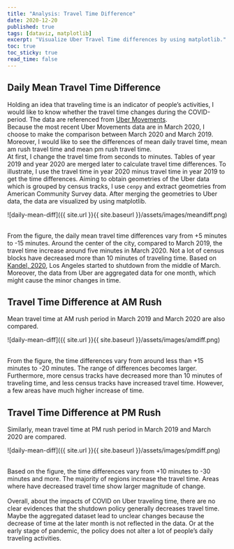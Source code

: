 ```yaml
---
title: "Analysis: Travel Time Difference"
date: 2020-12-20
published: true
tags: [dataviz, matplotlib]
excerpt: "Visualize Uber Travel Time differences by using matplotlib."
toc: true
toc_sticky: true
read_time: false
---
```


## Daily Mean Travel Time Difference

Holding an idea that traveling time is an indicator of people’s activities, I would like to know whether the travel time changes during the COVID-period. The data are referenced from <a href=" https://movement.uber.com/?lang=en-US">Uber Movements</a>. 
<br>
Because the most recent Uber Movements data are in March 2020, I choose to make the comparison between March 2020 and March 2019. Moreover, I would like to see the differences of mean daily travel time, mean am rush travel time and mean pm rush travel time.
<br>
At first, I change the travel time from seconds to minutes. Tables of year 2019 and year 2020 are merged later to calculate travel time differences. To illustrate, I use the travel time in year 2020 minus travel time in year 2019 to get the time differences. Aiming to obtain geometries of the Uber data which is grouped by census tracks, I use `cenpy` and extract geometries from American Community Survey data. After merging the geometries to Uber data, the data are visualized by using matplotlib. 

![daily-mean-diff]({{ site.url }}{{ site.baseurl }}/assets/images/meandiff.png)

<br>
From the figure, the daily mean travel time differences vary from +5 minutes to -15 minutes. Around the center of the city, compared to March 2019, the travel time increase around five minutes in March 2020. Not a lot of census blocks have decreased more than 10 minutes of traveling time. Based on <a href="https://www.nbclosangeles.com/news/local/a-coronavirus-timeline/2334100/">Kandel, 2020</a>, Los Angeles started to shutdown from the middle of March. Moreover, the data from Uber are aggregated data for one month, which might cause the minor changes in time.
<br>

## Travel Time Difference at AM Rush

Mean travel time at AM rush period in March 2019 and March 2020 are also compared.

![daily-mean-diff]({{ site.url }}{{ site.baseurl }}/assets/images/amdiff.png)

<br>
From the figure, the time differences vary from around less than +15 minutes to -20 minutes. The range of differences becomes larger. Furthermore, more census tracks have decreased more than 10 minutes of traveling time, and less census tracks have increased travel time. However, a few areas have much higher increase of time.
<br>

## Travel Time Difference at PM Rush

Similarly, mean travel time at PM rush period in March 2019 and March 2020 are compared.

![daily-mean-diff]({{ site.url }}{{ site.baseurl }}/assets/images/pmdiff.png)

<br>
Based on the figure, the time differences vary from +10 minutes to -30 minutes and more. The majority of regions increase the travel time. Areas where have decreased travel time show larger magnitude of change.
<br>
<br>
Overall, about the impacts of COVID on Uber traveling time, there are no clear evidences that the shutdown policy generally decreases travel time. Maybe the aggregated dataset lead to unclear changes because the decrease of time at the later month is not reflected in the data. Or at the early stage of pandemic, the policy does not alter a lot of people’s daily traveling activities.
